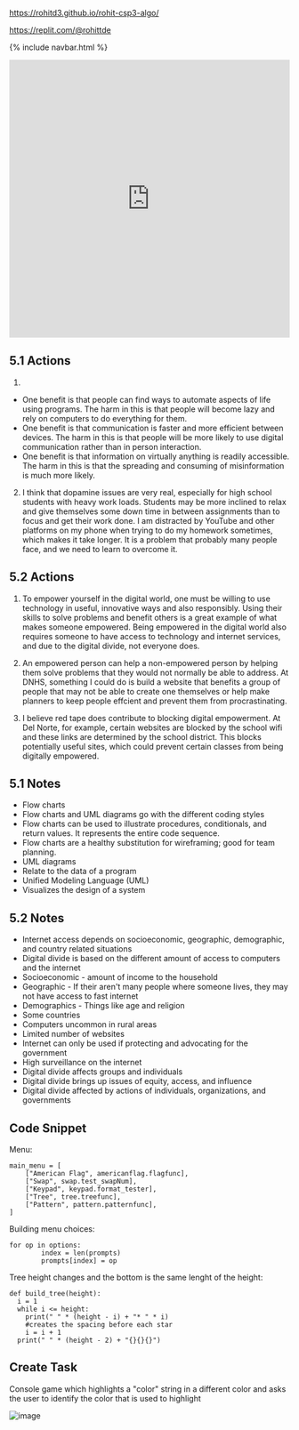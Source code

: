 https://rohitd3.github.io/rohit-csp3-algo/

https://replit.com/@rohittde


{% include navbar.html %}

<!-- ## Week 08 > May 9 - 13
## Week 07 > May 2 - 6
## Week 06 > April 25 - 29
## Week 05 > April 18 - 22
## Week 04 > April 4 - 8
## Week 03 > March 28 - April 1
## Week 02 > March 21 - 25
## Week 01 > March 14 - 18
## Week 00 > March 7 - 11 -->

<iframe frameborder="0" width="100%" height="500px" src="https://replit.com/@rohittde/rohit-csp3-algo?embed=true"></iframe>

## 5.1 Actions

1.
- One benefit is that people can find ways to automate aspects of life using programs. The harm in this is that people will become lazy and rely on computers to do everything for them.
- One benefit is that communication is faster and more efficient between devices. The harm in this is that people will be more likely to use digital communication rather than in person interaction.
- One benefit is that information on virtually anything is readily accessible. The harm in this is that the spreading and consuming of misinformation is much more likely. 

2. I think that dopamine issues are very real, especially for high school students with heavy work loads. Students may be more inclined to relax and give themselves some down time in between assignments than to focus and get their work done. I am distracted by YouTube and other platforms on my phone when trying to do my homework sometimes, which makes it take longer. It is a problem that probably many people face, and we need to learn to overcome it.

## 5.2 Actions

1. To empower yourself in the digital world, one must be willing to use technology in useful, innovative ways and also responsibly. Using their skills to solve problems and benefit others is a great example of what makes someone empowered. Being empowered in the digital world also requires someone to have access to technology and internet services, and due to the digital divide, not everyone does.

2. An empowered person can help a non-empowered person by helping them solve problems that they would not normally be able to address. At DNHS, something I could do is build a website that benefits a group of people that may not be able to create one themselves or help make planners to keep people effcient and prevent them from procrastinating.

3. I believe red tape does contribute to blocking digital empowerment. At Del Norte, for example, certain websites are blocked by the school wifi and these links are determined by the school district. This blocks potentially useful sites, which could prevent certain classes from being digitally empowered.


## 5.1 Notes
- Flow charts
- Flow charts and UML diagrams go with the different coding styles
- Flow charts can be used to illustrate procedures, conditionals, and return values. It represents the entire code sequence.
- Flow charts are a healthy substitution for wireframing; good for team planning.
- UML diagrams
- Relate to the data of a program
- Unified Modeling Language (UML)
- Visualizes the design of a system

## 5.2 Notes

- Internet access depends on socioeconomic, geographic, demographic, and country related situations
- Digital divide is based on the different amount of access to computers and the internet
- Socioeconomic - amount of income to the household
- Geographic - If their aren't many people where someone lives, they may not have access to fast internet
- Demographics - Things like age and religion
- Some countries
- Computers uncommon in rural areas
- Limited number of websites
- Internet can only be used if protecting and advocating for the government
- High surveillance on the internet
- Digital divide affects groups and individuals
- Digital divide brings up issues of equity, access, and influence
- Digital divide affected by actions of individuals, organizations, and governments


## Code Snippet

Menu:
```
main_menu = [
    ["American Flag", americanflag.flagfunc],
    ["Swap", swap.test_swapNum],
    ["Keypad", keypad.format_tester],
    ["Tree", tree.treefunc],
    ["Pattern", pattern.patternfunc],
]
```

Building menu choices:
```
for op in options:
        index = len(prompts)
        prompts[index] = op
```

Tree height changes and the bottom is the same lenght of the height:
```
def build_tree(height):
  i = 1
  while i <= height:
    print(" " * (height - i) + "* " * i)
    #creates the spacing before each star
    i = i + 1
  print(" " * (height - 2) + "{}{}{}")
```



## Create Task

Console game which highlights a "color" string in a different color and asks the user to identify the color that is used to highlight

![image](https://user-images.githubusercontent.com/44128572/158149743-cac87140-6d79-4caf-a498-3e94fc00d6c9.png)
